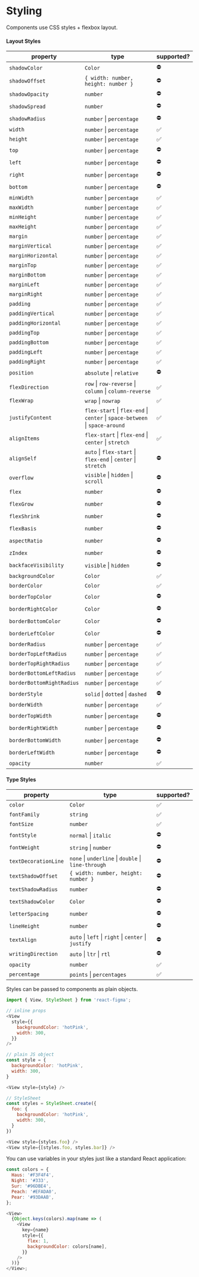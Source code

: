 # Styling

Components use CSS styles + flexbox layout.

#### Layout Styles

| property                  | type                                                                                        | supported? |
| ------------------------- | ------------------------------------------------------------------------------------------- | ---------- |
| `shadowColor`             | `Color`                                                                                     | ⛔         |
| `shadowOffset`            | `{ width: number, height: number }`                                                         | ⛔         |
| `shadowOpacity`           | `number`                                                                                    | ⛔         |
| `shadowSpread`            | `number`                                                                                    | ⛔         |
| `shadowRadius`            | `number` &#124; `percentage`                                                                | ⛔         |
| `width`                   | `number` &#124; `percentage`                                                                | ✅         |
| `height`                  | `number` &#124; `percentage`                                                                | ✅         |
| `top`                     | `number` &#124; `percentage`                                                                | ⛔         |
| `left`                    | `number` &#124; `percentage`                                                                | ⛔         |
| `right`                   | `number` &#124; `percentage`                                                                | ⛔         |
| `bottom`                  | `number` &#124; `percentage`                                                                | ⛔         |
| `minWidth`                | `number` &#124; `percentage`                                                                | ✅         |
| `maxWidth`                | `number` &#124; `percentage`                                                                | ✅         |
| `minHeight`               | `number` &#124; `percentage`                                                                | ✅         |
| `maxHeight`               | `number` &#124; `percentage`                                                                | ✅         |
| `margin`                  | `number` &#124; `percentage`                                                                | ✅         |
| `marginVertical`          | `number` &#124; `percentage`                                                                | ✅         |
| `marginHorizontal`        | `number` &#124; `percentage`                                                                | ✅         |
| `marginTop`               | `number` &#124; `percentage`                                                                | ✅         |
| `marginBottom`            | `number` &#124; `percentage`                                                                | ✅         |
| `marginLeft`              | `number` &#124; `percentage`                                                                | ✅         |
| `marginRight`             | `number` &#124; `percentage`                                                                | ✅         |
| `padding`                 | `number` &#124; `percentage`                                                                | ✅         |
| `paddingVertical`         | `number` &#124; `percentage`                                                                | ✅         |
| `paddingHorizontal`       | `number` &#124; `percentage`                                                                | ✅         |
| `paddingTop`              | `number` &#124; `percentage`                                                                | ✅         |
| `paddingBottom`           | `number` &#124; `percentage`                                                                | ✅         |
| `paddingLeft`             | `number` &#124; `percentage`                                                                | ✅         |
| `paddingRight`            | `number` &#124; `percentage`                                                                | ✅         |
| `position`                | `absolute` &#124; `relative`                                                                | ⛔         |
| `flexDirection`           | `row` &#124; `row-reverse` &#124; `column` &#124; `column-reverse`                          | ✅         |
| `flexWrap`                | `wrap` &#124; `nowrap`                                                                      | ✅         |
| `justifyContent`          | `flex-start` &#124; `flex-end` &#124; `center` &#124; `space-between` &#124; `space-around` | ✅         |
| `alignItems`              | `flex-start` &#124; `flex-end` &#124; `center` &#124; `stretch`                             | ✅         |
| `alignSelf`               | `auto` &#124; `flex-start` &#124; `flex-end` &#124; `center` &#124; `stretch`               | ⛔         |
| `overflow`                | `visible` &#124; `hidden` &#124; `scroll`                                                   | ⛔         |
| `flex`                    | `number`                                                                                    | ⛔         |
| `flexGrow`                | `number`                                                                                    | ⛔         |
| `flexShrink`              | `number`                                                                                    | ⛔         |
| `flexBasis`               | `number`                                                                                    | ⛔         |
| `aspectRatio`             | `number`                                                                                    | ⛔️         |
| `zIndex`                  | `number`                                                                                    | ⛔         |
| `backfaceVisibility`      | `visible` &#124; `hidden`                                                                   | ⛔️         |
| `backgroundColor`         | `Color`                                                                                     | ✅         |
| `borderColor`             | `Color`                                                                                     | ✅         |
| `borderTopColor`          | `Color`                                                                                     | ⛔         |
| `borderRightColor`        | `Color`                                                                                     | ⛔         |
| `borderBottomColor`       | `Color`                                                                                     | ⛔         |
| `borderLeftColor`         | `Color`                                                                                     | ⛔         |
| `borderRadius`            | `number` &#124; `percentage`                                                                | ✅         |
| `borderTopLeftRadius`     | `number` &#124; `percentage`                                                                | ✅         |
| `borderTopRightRadius`    | `number` &#124; `percentage`                                                                | ✅         |
| `borderBottomLeftRadius`  | `number` &#124; `percentage`                                                                | ✅         |
| `borderBottomRightRadius` | `number` &#124; `percentage`                                                                | ✅         |
| `borderStyle`             | `solid` &#124; `dotted` &#124; `dashed`                                                     | ⛔         |
| `borderWidth`             | `number` &#124; `percentage`                                                                | ✅         |
| `borderTopWidth`          | `number` &#124; `percentage`                                                                | ⛔         |
| `borderRightWidth`        | `number` &#124; `percentage`                                                                | ⛔         |
| `borderBottomWidth`       | `number` &#124; `percentage`                                                                | ⛔         |
| `borderLeftWidth`         | `number` &#124; `percentage`                                                                | ⛔         |
| `opacity`                 | `number`                                                                                    | ✅         |

#### Type Styles

| property             | type                                                                 | supported? |
| -------------------- | -------------------------------------------------------------------- | ---------- |
| `color`              | `Color`                                                              | ✅         |
| `fontFamily`         | `string`                                                             | ✅         |
| `fontSize`           | `number`                                                             | ✅         |
| `fontStyle`          | `normal` &#124; `italic`                                             | ⛔         |
| `fontWeight`         | `string` &#124; `number`                                             | ⛔         |
| `textDecorationLine` | `none` &#124; `underline` &#124; `double` &#124; `line-through`      | ⛔         |
| `textShadowOffset`   | `{ width: number, height: number }`                                  | ⛔         |
| `textShadowRadius`   | `number`                                                             | ⛔         |
| `textShadowColor`    | `Color`                                                              | ⛔         |
| `letterSpacing`      | `number`                                                             | ⛔         |
| `lineHeight`         | `number`                                                             | ⛔         |
| `textAlign`          | `auto` &#124; `left` &#124; `right` &#124; `center` &#124; `justify` | ⛔         |
| `writingDirection`   | `auto` &#124; `ltr` &#124; `rtl`                                     | ⛔️        |
| `opacity`            | `number`                                                             | ✅         |
| `percentage`         | `points` &#124; `percentages`                                        | ✅         |

Styles can be passed to components as plain objects.

```js
import { View, StyleSheet } from 'react-figma';

// inline props
<View
  style={{
    backgroundColor: 'hotPink',
    width: 300,
  }}
/>

// plain JS object
const style = {
  backgroundColor: 'hotPink',
  width: 300,
}

<View style={style} />

// StyleSheet
const styles = StyleSheet.create({
  foo: {
    backgroundColor: 'hotPink',
    width: 300,
  }
})

<View style={styles.foo} />
<View style={[styles.foo, styles.bar]} />
```

You can use variables in your styles just like a standard React application:

```javascript
const colors = {
  Haus: '#F3F4F4',
  Night: '#333',
  Sur: '#96DBE4',
  Peach: '#EFADA0',
  Pear: '#93DAAB',
};

<View>
  {Object.keys(colors).map(name => (
    <View
      key={name}
      style={{
        flex: 1,
        backgroundColor: colors[name],
      }}
    />
  ))}
</View>;
```
